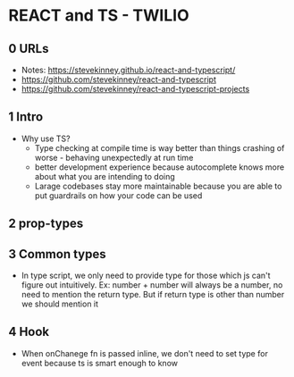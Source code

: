 # REACT and TS - TWILIO

## 0 URLs
- Notes: https://stevekinney.github.io/react-and-typescript/
- https://github.com/stevekinney/react-and-typescript
- https://github.com/stevekinney/react-and-typescript-projects

## 1 Intro
- Why use TS?
    - Type checking at compile time is way better than things crashing of worse - behaving unexpectedly at run time
    - better development experience because autocomplete knows more about what you are intending to doing
    - Larage codebases stay more maintainable because you are able to put guardrails on how your code can be used

## 2 prop-types

## 3 Common types
- In type script, we only need to provide type for those which js can't figure out intuitively. Ex: number + number will always be a number, no need to mention the return type. But if return type is other than number we should mention it

## 4 Hook
- When onChanege fn is passed inline, we don't need to set type for event because ts is smart enough to know
